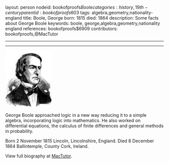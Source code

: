 layout: person
nodeid: bookofproofs$Boole
categories: history,19th-century
parentid: bookofproofs$603
tags: algebra,geometry,nationality-england
title: Boole, George
born: 1815
died: 1864
description: Some facts about George Boole
keywords: boole, george,algebra,geometry,nationality england
references: bookofproofs$6909
contributors: bookofproofs,@MacTutor

---


---

![Boole.jpg](https://github.com/bookofproofs/bookofproofs.github.io/blob/main/_sources/_assets/images/portraits/Boole.jpg?raw=true)

George Boole approached logic in a new way reducing it to a simple algebra, incorporating logic into mathematics. He also worked on differential equations, the calculus of finite differences and general methods in probability.

Born 2 November 1815 Lincoln, Lincolnshire, England. Died 8 December 1864 Ballintemple, County Cork, Ireland.


View full biography at [MacTutor](https://mathshistory.st-andrews.ac.uk/Biographies/Boole/).